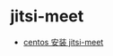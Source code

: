 jitsi-meet
====


- [centos 安装 jitsi-meet](https://blog.csdn.net/bigk_9527/article/details/83451143)